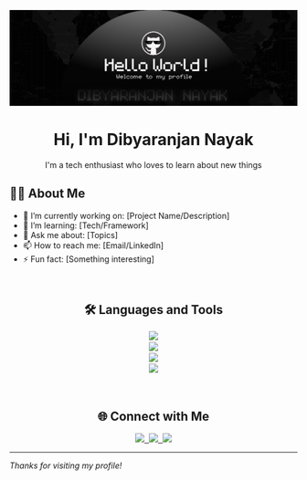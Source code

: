 ![Header image](https://raw.githubusercontent.com/star-roy/star-roy/main/1755973379931.png)

<!-- Profile Header -->
<div>
  <h1 align="center">Hi, I'm Dibyaranjan Nayak</h1>
  <p align="center">I'm a tech enthusiast who loves to learn about new things</p>
</div>

<!-- About Section -->
## 👨‍💻 About Me

- 🔭 I’m currently working on: [Project Name/Description]
- 🌱 I’m learning: [Tech/Framework]
- 💬 Ask me about: [Topics]
- 📫 How to reach me: [Email/LinkedIn]
- ⚡ Fun fact: [Something interesting]
<br>
<!-- Skills Section -->
<div>
  <h2 align="center">🛠️ Languages and Tools</h2>
  <p align="center">
    <a href="https://skillicons.dev">
      <img src="https://skillicons.dev/icons?i=java,py,js,c&theme=dark" /><br>
      <img src="https://skillicons.dev/icons?i=html,css,react,tailwind,nodejs,express&theme=dark" /><br>
      <img src="https://skillicons.dev/icons?i=mongodb,mysql&theme=dark" /><br>
      <img src="https://skillicons.dev/icons?i=vscode,postman,eclipse,anaconda&theme=dark" />
    </a>
  </p>
</div>
<br>
<!-- Social Links -->
<div>
  <h2 align="center">🌐 Connect with Me</h2>
  <p align="center">
    <a href="https://www.linkedin.com/in/dibyaranjan-nayak-86a698325/">
      <img src="https://skillicons.dev/icons?i=linkedin&theme=dark" />&nbsp
    </a>
    <a href="https://www.instagram.com/roystar_ff?utm_source=qr&igsh=cmVzODl3bXRya3Ez">
      <img src="https://skillicons.dev/icons?i=instagram&theme=dark" />&nbsp
    </a>
    <a href="mailto:dibyaranjannayak04@gmail.com">
      <img src="https://skillicons.dev/icons?i=gmail&theme=dark" />
    </a>  
  </p>
</div>

---

*Thanks for visiting my profile!*
